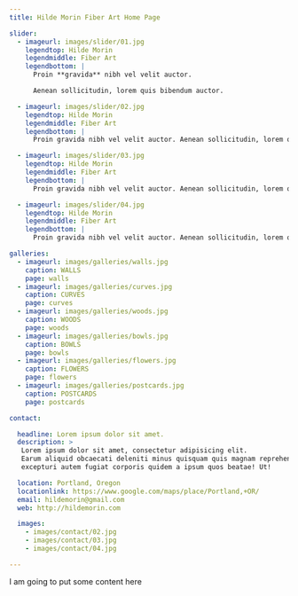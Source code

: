 ```yaml
---
title: Hilde Morin Fiber Art Home Page

slider:
  - imageurl: images/slider/01.jpg
    legendtop: Hilde Morin
    legendmiddle: Fiber Art
    legendbottom: |
      Proin **gravida** nibh vel velit auctor.

      Aenean sollicitudin, lorem quis bibendum auctor.

  - imageurl: images/slider/02.jpg
    legendtop: Hilde Morin
    legendmiddle: Fiber Art
    legendbottom: |
      Proin gravida nibh vel velit auctor. Aenean sollicitudin, lorem quis bibendum auctor.

  - imageurl: images/slider/03.jpg
    legendtop: Hilde Morin
    legendmiddle: Fiber Art
    legendbottom: |
      Proin gravida nibh vel velit auctor. Aenean sollicitudin, lorem quis bibendum auctor.

  - imageurl: images/slider/04.jpg
    legendtop: Hilde Morin
    legendmiddle: Fiber Art
    legendbottom: |
      Proin gravida nibh vel velit auctor. Aenean sollicitudin, lorem quis bibendum auctor.

galleries:
  - imageurl: images/galleries/walls.jpg
    caption: WALLS
    page: walls
  - imageurl: images/galleries/curves.jpg
    caption: CURVES
    page: curves
  - imageurl: images/galleries/woods.jpg
    caption: WOODS
    page: woods
  - imageurl: images/galleries/bowls.jpg
    caption: BOWLS
    page: bowls
  - imageurl: images/galleries/flowers.jpg
    caption: FLOWERS
    page: flowers
  - imageurl: images/galleries/postcards.jpg
    caption: POSTCARDS
    page: postcards

contact:

  headline: Lorem ipsum dolor sit amet.
  description: >
   Lorem ipsum dolor sit amet, consectetur adipisicing elit.
   Earum aliquid obcaecati deleniti minus quisquam quis magnam reprehenderit quaerat molestias rerum,
   excepturi autem fugiat corporis quidem a ipsum quos beatae! Ut!

  location: Portland, Oregon
  locationlink: https://www.google.com/maps/place/Portland,+OR/
  email: hildemorin@gmail.com
  web: http://hildemorin.com

  images:
    - images/contact/02.jpg
    - images/contact/03.jpg
    - images/contact/04.jpg

---
```

I am going to put some content here
